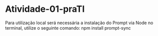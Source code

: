 # Atividade-01-praTI


Para utilização local será necessária a instalação do Prompt via Node no terminal, utilize o seguinte comando: npm install prompt-sync
